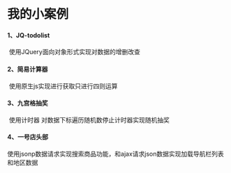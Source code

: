# 我的小案例

#### 1、JQ-todolist

​	使用JQuery面向对象形式实现对数据的增删改查

#### 2、简易计算器

​	使用原生js实现进行获取只进行四则运算

#### 3、九宫格抽奖

​	使用计时器 对数据下标遍历随机数停止计时器实现随机抽奖

#### 4、一号店头部

​	使用jsonp数据请求实现搜索商品功能，和ajax请求json数据实现加载导航栏列表和地区数据